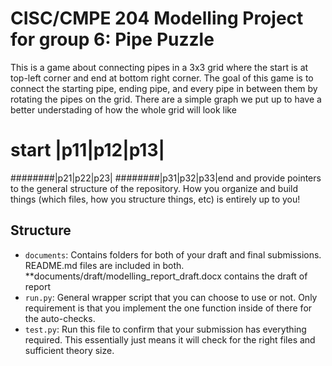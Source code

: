 # CISC/CMPE 204 Modelling Project for group 6: Pipe Puzzle

This is a game about connecting pipes in a 3x3 grid where the start is at top-left corner and end at bottom right corner. The goal of this game is to connect the starting pipe, ending pipe, and every pipe in between them by rotating the pipes on the grid. 
There are a simple graph we put up to have a better understading of how the whole grid will look like

# start |p11|p12|p13|
########|p21|p22|p23|
########|p31|p32|p33|end
and provide pointers to the general structure of the repository. How you organize and build things (which files, how you structure things, etc) is entirely up to you! 
## Structure

* `documents`: Contains folders for both of your draft and final submissions. README.md files are included in both.
**documents/draft/modelling_report_draft.docx contains the draft of report
* `run.py`: General wrapper script that you can choose to use or not. Only requirement is that you implement the one function inside of there for the auto-checks.
* `test.py`: Run this file to confirm that your submission has everything required. This essentially just means it will check for the right files and sufficient theory size.


